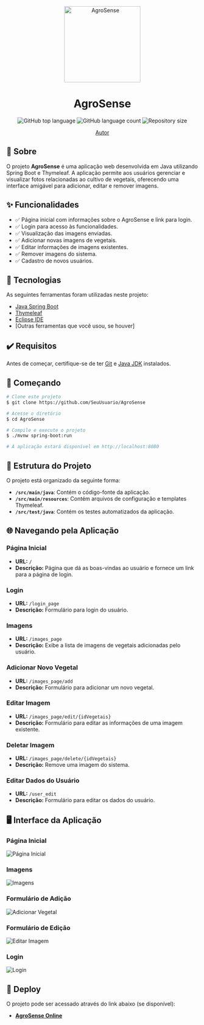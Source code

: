 <div align="center" id="top"> 
  <img src="https://upload.wikimedia.org/wikipedia/commons/6/65/RIHAPPY_Logo.svg" alt="AgroSense" width="200" />
  <h1 align="center">AgroSense</h1>
</div>

<p align="center">
  <img alt="GitHub top language" src="https://img.shields.io/github/languages/top/SeuUsuario/AgroSense?color=56BEB8">
  <img alt="GitHub language count" src="https://img.shields.io/github/languages/count/SeuUsuario/AgroSense?color=56BEB8">
  <img alt="Repository size" src="https://img.shields.io/github/repo-size/SeuUsuario/AgroSense?color=56BEB8">
</p>

<p align="center">
  <a href="https://github.com/CharCarvalho" target="_blank">Autor</a>
</p>

## 📝 Sobre

O projeto **AgroSense** é uma aplicação web desenvolvida em Java utilizando Spring Boot e Thymeleaf. A aplicação permite aos usuários gerenciar e visualizar fotos relacionadas ao cultivo de vegetais, oferecendo uma interface amigável para adicionar, editar e remover imagens.

## ✨ Funcionalidades

- ✅ Página inicial com informações sobre o AgroSense e link para login.
- ✅ Login para acesso às funcionalidades.
- ✅ Visualização das imagens enviadas.
- ✅ Adicionar novas imagens de vegetais.
- ✅ Editar informações de imagens existentes.
- ✅ Remover imagens do sistema.
- ✅ Cadastro de novos usuários.

## 🚀 Tecnologias

As seguintes ferramentas foram utilizadas neste projeto:

- [Java Spring Boot](https://spring.io/projects/spring-boot)
- [Thymeleaf](https://www.thymeleaf.org/)
- [Eclipse IDE](https://www.eclipse.org/)
- [Outras ferramentas que você usou, se houver]

## ✔️ Requisitos

Antes de começar, certifique-se de ter [Git](https://git-scm.com) e [Java JDK](https://www.oracle.com/java/technologies/javase-jdk11-downloads.html) instalados.

## 🏁 Começando

```bash
# Clone este projeto
$ git clone https://github.com/SeuUsuario/AgroSense

# Acesse o diretório
$ cd AgroSense

# Compile e execute o projeto
$ ./mvnw spring-boot:run

# A aplicação estará disponível em http://localhost:8080
```

## 📂 Estrutura do Projeto

O projeto está organizado da seguinte forma:

- **`/src/main/java`**: Contém o código-fonte da aplicação.
- **`/src/main/resources`**: Contém arquivos de configuração e templates Thymeleaf.
- **`/src/test/java`**: Contém os testes automatizados da aplicação.

## 🌐 Navegando pela Aplicação

### Página Inicial

- **URL:** `/`
- **Descrição:** Página que dá as boas-vindas ao usuário e fornece um link para a página de login.

### Login

- **URL:** `/login_page`
- **Descrição:** Formulário para login do usuário.

### Imagens

- **URL:** `/images_page`
- **Descrição:** Exibe a lista de imagens de vegetais adicionadas pelo usuário.

### Adicionar Novo Vegetal

- **URL:** `/images_page/add`
- **Descrição:** Formulário para adicionar um novo vegetal.

### Editar Imagem

- **URL:** `/images_page/edit/{idVegetais}`
- **Descrição:** Formulário para editar as informações de uma imagem existente.

### Deletar Imagem

- **URL:** `/images_page/delete/{idVegetais}`
- **Descrição:** Remove uma imagem do sistema.

### Editar Dados do Usuário

- **URL:** `/user_edit`
- **Descrição:** Formulário para editar os dados do usuário.

## 🖥️ Interface da Aplicação

### Página Inicial

![Página Inicial](src/main/resources/static/assets/home_page.png)

### Imagens

![Imagens](src/main/resources/static/assets/images_page.png)

### Formulário de Adição

![Adicionar Vegetal](src/main/resources/static/assets/images_add.png)

### Formulário de Edição

![Editar Imagem](src/main/resources/static/assets/images_edit.png)

### Login

![Login](src/main/resources/static/assets/login_page.png)

## 🚀 Deploy

O projeto pode ser acessado através do link abaixo (se disponível):

- **[AgroSense Online](http://seu-link-aqui)**
